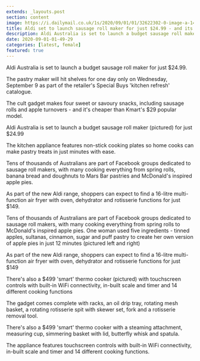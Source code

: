 ```yaml
---
extends: _layouts.post
section: content
image: https://i.dailymail.co.uk/1s/2020/09/01/01/32622302-0-image-a-143_1598919331589.jpg 
title: Aldi set to launch sausage roll maker for just $24.99 - and its CHEAPER than Kmarts version 
description: Aldi Australia is set to launch a budget sausage roll maker for just $24.99. 
date: 2020-09-01-01-49-29 
categories: [latest, female] 
featured: true 
--- 
```

Aldi Australia is set to launch a budget sausage roll maker for just $24.99.

The pastry maker will hit shelves for one day only on Wednesday, September 9 as part of the retailer's Special Buys 'kitchen refresh' catalogue. 

The cult gadget makes four sweet or savoury snacks, including sausage rolls and apple turnovers - and it's cheaper than Kmart's $29 popular model.

Aldi Australia is set to launch a budget sausage roll maker (pictured) for just $24.99

The kitchen appliance features non-stick cooking plates so home cooks can make pastry treats in just minutes with ease.

Tens of thousands of Australians are part of Facebook groups dedicated to sausage roll makers, with many cooking everything from spring rolls, banana bread and doughnuts to Mars Bar pastries and McDonald's inspired apple pies.

As part of the new Aldi range, shoppers can expect to find a 16-litre multi-function air fryer with oven, dehydrator and rotisserie functions for just $149. 

Tens of thousands of Australians are part of Facebook groups dedicated to sausage roll makers, with many cooking everything from spring rolls to McDonald's inspired apple pies. One woman used five ingredients - tinned apples, sultanas, cinnamon, sugar and puff pastry to create her own version of apple pies in just 12 minutes (pictured left and right)

As part of the new Aldi range, shoppers can expect to find a 16-litre multi-function air fryer with oven, dehydrator and rotisserie functions for just $149

There's also a $499 'smart' thermo cooker (pictured) with touchscreen controls with built-in WiFi connectivity, in-built scale and timer and 14 different cooking functions

The gadget comes complete with racks, an oil drip tray, rotating mesh basket, a rotating rotisserie spit with skewer set, fork and a rotisserie removal tool.

There's also a $499 'smart' thermo cooker with a steaming attachment, measuring cup, simmering basket with lid, butterfly whisk and spatula.

The appliance features touchscreen controls with built-in WiFi connectivity, in-built scale and timer and 14 different cooking functions.

